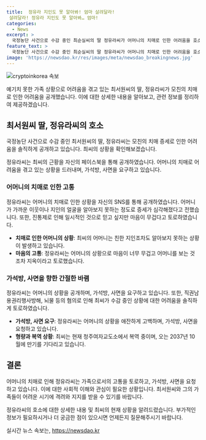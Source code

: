 ```yaml
---
title:  정유라 지인도 못 알아봐! 엄마 살려달라!
 살려달라! 정유라 지인도 못 알아봐… 엄마!
categories:
  - News
excerpt: >
  국정농단 사건으로 수감 중인 최순실씨의 딸 정유라씨가 어머니의 치매로 인한 어려움을 호소하며 가석방, 사면을 요구했다. 지인을 알아볼 수 없을 만큼 어머니의 상태가 악화되자 마음이 무겁다는 이야기도 전했다. 정유라씨는 이대로 할머니가 아이를 기억하지 못하면 어쩌냐며 가슴 아프다는 속사정을 밝혔으며, 가석방, 사면을 희망하고 있다. 최씨는 현재 청주 여자교도소에서 복역 중이며, 형량 만기는 2037년 10월이다.
feature_text: >
  국정농단 사건으로 수감 중인 최순실씨의 딸 정유라씨가 어머니의 치매로 인한 어려움을 호소하며 가석방, 사면을 요구했다. 지인을 알아볼 수 없을 만큼 어머니의 상태가 악화되자 마음이 무겁다는 이야기도 전했다. 정유라씨는 이대로 할머니가 아이를 기억하지 못하면 어쩌냐며 가슴 아프다는 속사정을 밝혔으며, 가석방, 사면을 희망하고 있다. 최씨는 현재 청주 여자교도소에서 복역 중이며, 형량 만기는 2037년 10월이다.
image: 'https://newsdao.kr/res/images/meta/newsdao_breakingnews.jpg'
---
```


<p><img src="https://newsdao.kr/res/images/meta/newsdao_breakingnews.jpg" alt="cryptoinkorea 속보" /></p>

<p>예기치 못한 가족 상황으로 어려움을 겪고 있는 최서원씨의 딸, 정유라씨가 모친의 치매로 인한 어려움을 공개했습니다. 이에 대한 상세한 내용을 알아보고, 관련 정보를 정리하여 제공하겠습니다.</p>

<h2 data-ke-size="size26">최서원씨 딸, 정유라씨의 호소</h2>

<p>국정농단 사건으로 수감 중인 최서원씨의 딸, 정유라씨는 모친의 치매 증세로 인한 어려움을 솔직하게 공개하고 있습니다. 최씨의 상황을 확인해보겠습니다.</p>

<p data-ke-size="size16">정유라씨는 최씨의 근황을 자신의 페이스북을 통해 공개하였습니다. 어머니의 치매로 어려움을 겪고 있는 상황을 드러내며, 가석방, 사면을 요구하고 있습니다.</p>

<h3>어머니의 치매로 인한 고통</h3>

<p>정유라씨는 어머니의 치매로 인한 상황을 자신의 SNS를 통해 공개하였습니다. 어머니가 가까운 이웃이나 지인의 얼굴을 알아보지 못하는 정도로 증세가 심각해졌다고 전했습니다. 또한, 진통제로 인해 일시적인 것으로 믿고 싶지만 마음이 무겁다고 토로하였습니다.</p>

<ul>
  <li><b>치매로 인한 어머니의 상황</b>: 최씨의 어머니는 친한 지인조차도 알아보지 못하는 상황이 발생하고 있습니다.</li>
  <li><b>마음의 고통</b>: 정유라씨는 어머니의 상황으로 마음이 너무 무겁고 어머니를 보는 것조차 지옥이라고 토로했습니다.</li>
</ul>

<h3>가석방, 사면을 향한 간절한 바램</h3>

<p>정유라씨는 어머니의 상황을 공개하며, 가석방, 사면을 요구하고 있습니다. 또한, 직권남용권리행사방해, 뇌물 등의 혐의로 인해 최씨가 수감 중인 상황에 대한 어려움을 솔직하게 토로하였습니다.</p>

<ul>
  <li><b>가석방, 사면 요구</b>: 정유라씨는 어머니의 상황을 애잔하게 고백하며, 가석방, 사면을 요청하고 있습니다.</li>
  <li><b>형량과 복역 상황</b>: 최씨는 현재 청주여자교도소에서 복역 중이며, 오는 2037년 10월에 만기를 기다리고 있습니다.</li>
</ul>

<h2 data-ke-size="size26">결론</h2>

<p>어머니의 치매로 인해 정유라씨는 가족으로서의 고통을 토로하고, 가석방, 사면을 요청하고 있습니다. 이에 대한 사회적 이해와 관심이 필요한 상황입니다. 최서원씨와 그의 가족들이 어려운 시기에 격려와 지지를 받을 수 있기를 바랍니다.</p>

<p>정유라씨의 호소에 대한 상세한 내용 및 최씨의 현재 상황을 알려드렸습니다. 부가적인 정보가 필요하시거나 더 궁금한 점이 있으시면 언제든지 질문해주시기 바랍니다.</p>
실시간 뉴스 속보는, <a href="https://newsdao.kr" rel="dofollow">https://newsdao.kr</a>


